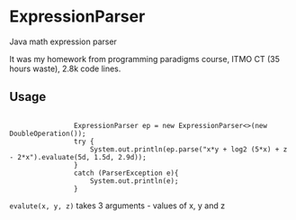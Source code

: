 # ExpressionParser
Java math expression parser

It was my homework from programming paradigms course, ITMO CT (35 hours waste), 2.8k code lines.

## Usage

~~~
                
                ExpressionParser ep = new ExpressionParser<>(new DoubleOperation());
                try {
                    System.out.println(ep.parse("x*y + log2 (5*x) + z - 2*x").evaluate(5d, 1.5d, 2.9d));
                }
                catch (ParserException e){
                    System.out.println(e);
                }
~~~
`evalute(x, y, z)` takes 3 arguments - values of x, y and z
